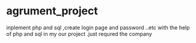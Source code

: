 # agrument_project
inplement php and sql ,create login page and password ..etc
with the help of php and sql in my our project .just requred the company
